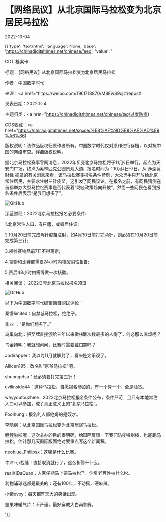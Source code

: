 # 【网络民议】从北京国际马拉松变为北京居民马拉松

2022-10-04

[{'type': 'text/html', 'language': None, 'base': 'https://chinadigitaltimes.net/chinese/feed', 'value': '

CDT 档案卡

标题：【网络民议】从北京国际马拉松变为北京居民马拉松

作者：中国数字时代

来源：<a href="https://weibo.com/1961718870/M8EwS9cjI#repost)

发表日期：2022.10.4

主题归类：<a href="https://chinadigitaltimes.net/chinese/tag/过度防疫)

CDS收藏：<a href="https://chinadigitaltimes.net/space/%E8%AF%9D%E8%AF%AD%E9%A6%86)

版权说明：该作品版权归原作者所有。中国数字时代仅对原作进行存档，以对抗中国的网络审查。详细版权说明。





据北京马拉松赛事官网消息，2022年贝壳北京马拉松将于11月6日举行，起点为天安门广场，终点为奥林匹克公园景观大道，报名时间为：10月4日-7日。从 @深蓝财经 摘录的有关消息来看，该马拉松赛事报名条件苛刻，大众选手只开放给北京常住居民，并要求注射三针疫苗，这引发了网民议论。在报名之前，有网民猜测在首都举办大型马拉松赛事是否代表着“防疫政策趋向开放”，然而一些网民在看到报名条件后表示“是我们想多了”。

![GitHub](https://chinadigitaltimes.net/chinese/files/2022/10/image-1664873218250.png)



深蓝财经：2022北京马拉松报名必要条件:

1.北京常住人口，有户籍，或者居住证;

2.10月20日前完成两针疫苗注射，如4月20日前打完两针，则必须在10月20日前完成第三针;

3.领参赛物品前7日不得离京;

4.领物和比赛都需要24小时内核酸阴性报告;

5.赛后48小时内需再做一次核酸。 



相关阅读： 2022贝壳北京马拉松报名须知

![GitHub](https://chinadigitaltimes.net/chinese/files/2022/10/image-1664873129938.png)

以下为中国数字时代编辑摘自网民评论：



秦锵limited：自禁城马拉松，绝绝子。

季业 ：“是你们想多了。”

鸟巢向北：把奖牌直接颁给三年以来做核酸次数最多的人得了，何必那么麻烦呢？

乌金持明：我就想问问，比赛时需要戴口罩吗？

Jodirapper：我以为11月就解封了，看来是太乐观了。

Aliicen195：改名叫“京爷马拉松”吧。

shunngetsu：还必须要打完第三针！

evilinside44：这种马拉松，自愿报名参加的，有一个算一个，全是贱货。

whyyoutouzhele：2022北京马拉松报名条件公布，条件严苛，且只有本地常住人口可以参加，成了真正意义上的“北京马拉松”。

Foolhung：报名的人都他妈的是奴才。

李隐枫：从北京国际马拉松变为北京居民马拉松。

鲤鲤啦啦哦：这次举办的目的很明确，给国际反馈一下我们防疫特别棒，也能跑马拉松，估计那几天国际版面绝对要重点写这个新闻稿。

neoblue_Philipsx：这哪是什么比赛。

牛津-小裁缝：直接取消就行了，这么折腾干什么。

realXiDaQuan：人家任期马上要马拉松了，你臭老百姓拉什么松。

利物浦球迷都是最美的：还有100年，不动摇，硬麻辣。

小猪evey：每天都有天大的笑话出现。

坚果味暖气片：不严谨，最好穿成大白再参赛。

'}]